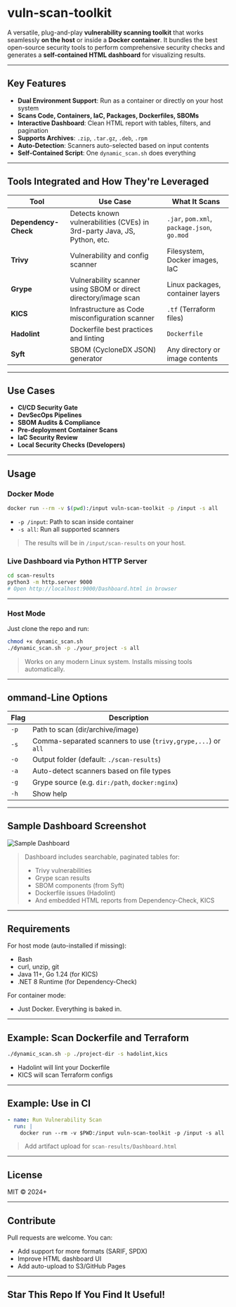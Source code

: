 # vuln-scan-toolkit

A versatile, plug-and-play **vulnerability scanning toolkit** that works seamlessly **on the host** or inside a **Docker container**. It bundles the best open-source security tools to perform comprehensive security checks and generates a **self-contained HTML dashboard** for visualizing results.

---

## Key Features

- **Dual Environment Support**: Run as a container or directly on your host system
- **Scans Code, Containers, IaC, Packages, Dockerfiles, SBOMs**
- **Interactive Dashboard**: Clean HTML report with tables, filters, and pagination
- **Supports Archives**: `.zip`, `.tar.gz`, `.deb`, `.rpm`
- **Auto-Detection**: Scanners auto-selected based on input contents
- **Self-Contained Script**: One `dynamic_scan.sh` does everything

---

## Tools Integrated and How They're Leveraged

| Tool | Use Case | What It Scans |
|------|----------|---------------|
| **Dependency-Check** | Detects known vulnerabilities (CVEs) in 3rd-party Java, JS, Python, etc. | `.jar`, `pom.xml`, `package.json`, `go.mod` |
| **Trivy** | Vulnerability and config scanner | Filesystem, Docker images, IaC |
| **Grype** | Vulnerability scanner using SBOM or direct directory/image scan | Linux packages, container layers |
| **KICS** | Infrastructure as Code misconfiguration scanner | `.tf` (Terraform files) |
| **Hadolint** | Dockerfile best practices and linting | `Dockerfile` |
| **Syft** | SBOM (CycloneDX JSON) generator | Any directory or image contents |

---

## Use Cases

- **CI/CD Security Gate**
- **DevSecOps Pipelines**
- **SBOM Audits & Compliance**
- **Pre-deployment Container Scans**
- **IaC Security Review**
- **Local Security Checks (Developers)**

---

## Usage

### Docker Mode

```bash
docker run --rm -v $(pwd):/input vuln-scan-toolkit -p /input -s all
````

* `-p /input`: Path to scan inside container
* `-s all`: Run all supported scanners

> The results will be in `/input/scan-results` on your host.

### Live Dashboard via Python HTTP Server

```bash
cd scan-results
python3 -m http.server 9000
# Open http://localhost:9000/Dashboard.html in browser
```

---

### Host Mode

Just clone the repo and run:

```bash
chmod +x dynamic_scan.sh
./dynamic_scan.sh -p ./your_project -s all
```

> Works on any modern Linux system. Installs missing tools automatically.

---

## ommand-Line Options

| Flag | Description                                                  |
| ---- | ------------------------------------------------------------ |
| `-p` | Path to scan (dir/archive/image)                             |
| `-s` | Comma-separated scanners to use (`trivy,grype,...`) or `all` |
| `-o` | Output folder (default: `./scan-results`)                    |
| `-a` | Auto-detect scanners based on file types                     |
| `-g` | Grype source (e.g. `dir:/path`, `docker:nginx`)              |
| `-h` | Show help                                                    |

---

## Sample Dashboard Screenshot

![Sample Dashboard](docs/sample-dashboard.png)

> Dashboard includes searchable, paginated tables for:
>
> * Trivy vulnerabilities
> * Grype scan results
> * SBOM components (from Syft)
> * Dockerfile issues (Hadolint)
> * And embedded HTML reports from Dependency-Check, KICS

---

##  Requirements

For host mode (auto-installed if missing):

* Bash
* curl, unzip, git
* Java 11+, Go 1.24 (for KICS)
* .NET 8 Runtime (for Dependency-Check)

For container mode:

* Just Docker. Everything is baked in.

---

## Example: Scan Dockerfile and Terraform

```bash
./dynamic_scan.sh -p ./project-dir -s hadolint,kics
```

* Hadolint will lint your Dockerfile
* KICS will scan Terraform configs

---

## Example: Use in CI

```yaml
- name: Run Vulnerability Scan
  run: |
    docker run --rm -v $PWD:/input vuln-scan-toolkit -p /input -s all
```

> Add artifact upload for `scan-results/Dashboard.html`

---

## License

MIT © 2024+

---

## Contribute

Pull requests are welcome. You can:

* Add support for more formats (SARIF, SPDX)
* Improve HTML dashboard UI
* Add auto-upload to S3/GitHub Pages

---

## Star This Repo If You Find It Useful!

